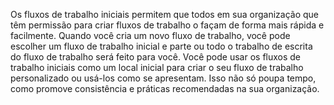 Os fluxos de trabalho iniciais permitem que todos em sua organização que têm permissão para criar fluxos de trabalho o façam de forma mais rápida e facilmente. Quando você cria um novo fluxo de trabalho, você pode escolher um fluxo de trabalho inicial e parte ou todo o trabalho de escrita do fluxo de trabalho será feito para você. Você pode usar os fluxos de trabalho iniciais como um local inicial para criar o seu fluxo de trabalho personalizado ou usá-los como se apresentam. Isso não só poupa tempo, como promove consistência e práticas recomendadas na sua organização.
